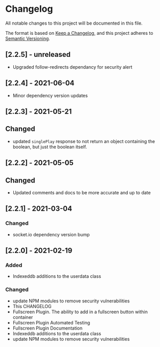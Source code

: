 # Changelog
All notable changes to this project will be documented in this file.

The format is based on [Keep a Changelog](https://keepachangelog.com/en/1.0.0/),
and this project adheres to [Semantic Versioning](https://semver.org/spec/v2.0.0.html).

## [2.2.5] - unreleased
- Upgraded follow-redirects dependancy for security alert

## [2.2.4] - 2021-06-04
- Minor dependency version updates

## [2.2.3] - 2021-05-21
## Changed
- updated `singlePlay` response to not return an object containing the boolean, but just the boolean itself.

## [2.2.2] - 2021-05-05
## Changed
- Updated comments and docs to be more accurate and up to date
## [2.2.1] - 2021-03-04
### Changed
- socket.io dependency version bump

## [2.2.0] - 2021-02-19
### Added
- Indexeddb additions to the userdata class

### Changed
- update NPM modules to remove security vulnerabilities
- This CHANGELOG
- Fullscreen Plugin. The ability to add in a fullscreen button within container
- Fullscreen Plugin Automated Testing
- Fullscreen Plugin Documentation
- Indexeddb additions to the userdata class
- update NPM modules to remove security vulnerabilities
